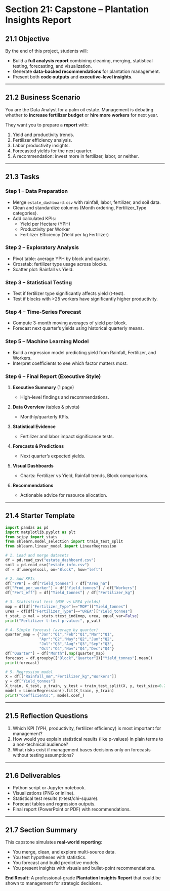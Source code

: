# Section 21: Capstone – Plantation Insights Report

## 21.1 Objective
By the end of this project, students will:  
- Build a **full analysis report** combining cleaning, merging, statistical testing, forecasting, and visualization.  
- Generate **data-backed recommendations** for plantation management.  
- Present both **code outputs** and **executive-level insights**.  

---

## 21.2 Business Scenario
You are the Data Analyst for a palm oil estate. Management is debating whether to **increase fertilizer budget** or **hire more workers** for next year.  

They want you to prepare a **report** with:  
1. Yield and productivity trends.  
2. Fertilizer efficiency analysis.  
3. Labor productivity insights.  
4. Forecasted yields for the next quarter.  
5. A recommendation: invest more in fertilizer, labor, or neither.  

---

## 21.3 Tasks

### Step 1 – Data Preparation
- Merge `estate_dashboard.csv` with rainfall, labor, fertilizer, and soil data.  
- Clean and standardize columns (Month ordering, Fertilizer_Type categories).  
- Add calculated KPIs:  
  - Yield per Hectare (YPH)  
  - Productivity per Worker  
  - Fertilizer Efficiency (Yield per kg Fertilizer)  

### Step 2 – Exploratory Analysis
- Pivot table: average YPH by block and quarter.  
- Crosstab: fertilizer type usage across blocks.  
- Scatter plot: Rainfall vs Yield.  

### Step 3 – Statistical Testing
- Test if fertilizer type significantly affects yield (t-test).  
- Test if blocks with >25 workers have significantly higher productivity.  

### Step 4 – Time-Series Forecast
- Compute 3-month moving averages of yield per block.  
- Forecast next quarter’s yields using historical quarterly means.  

### Step 5 – Machine Learning Model
- Build a regression model predicting yield from Rainfall, Fertilizer, and Workers.  
- Interpret coefficients to see which factor matters most.  

### Step 6 – Final Report (Executive Style)
1. **Executive Summary** (1 page)  
   - High-level findings and recommendations.  

2. **Data Overview** (tables & pivots)  
   - Monthly/quarterly KPIs.  

3. **Statistical Evidence**  
   - Fertilizer and labor impact significance tests.  

4. **Forecasts & Predictions**  
   - Next quarter’s expected yields.  

5. **Visual Dashboards**  
   - Charts: Fertilizer vs Yield, Rainfall trends, Block comparisons.  

6. **Recommendations**  
   - Actionable advice for resource allocation.  

---

## 21.4 Starter Template
```python
import pandas as pd
import matplotlib.pyplot as plt
from scipy import stats
from sklearn.model_selection import train_test_split
from sklearn.linear_model import LinearRegression

# 1. Load and merge datasets
df = pd.read_csv("estate_dashboard.csv")
soil = pd.read_csv("estate_info.csv")
df = df.merge(soil, on="Block", how="left")

# 2. Add KPIs
df["YPH"] = df["Yield_tonnes"] / df["Area_ha"]
df["Prod_per_worker"] = df["Yield_tonnes"] / df["Workers"]
df["Fert_eff"] = df["Yield_tonnes"] / df["Fertilizer_kg"]

# 3. Statistical test (MOP vs UREA yields)
mop = df[df["Fertilizer_Type"]=="MOP"]["Yield_tonnes"]
urea = df[df["Fertilizer_Type"]=="UREA"]["Yield_tonnes"]
t_stat, p_val = stats.ttest_ind(mop, urea, equal_var=False)
print("Fertilizer t-test p-value:", p_val)

# 4. Simple forecast (average by quarter)
quarter_map = {"Jan":"Q1","Feb":"Q1","Mar":"Q1",
               "Apr":"Q2","May":"Q2","Jun":"Q2",
               "Jul":"Q3","Aug":"Q3","Sep":"Q3",
               "Oct":"Q4","Nov":"Q4","Dec":"Q4"}
df["Quarter"] = df["Month"].map(quarter_map)
forecast = df.groupby(["Block","Quarter"])["Yield_tonnes"].mean()
print(forecast)

# 5. Regression model
X = df[["Rainfall_mm","Fertilizer_kg","Workers"]]
y = df["Yield_tonnes"]
X_train, X_test, y_train, y_test = train_test_split(X, y, test_size=0.2, random_state=42)
model = LinearRegression().fit(X_train, y_train)
print("Coefficients:", model.coef_)
```  

---

## 21.5 Reflection Questions
1. Which KPI (YPH, productivity, fertilizer efficiency) is most important for management?  
2. How would you explain statistical results (like p-values) in plain terms to a non-technical audience?  
3. What risks exist if management bases decisions only on forecasts without testing assumptions?  

---

## 21.6 Deliverables
- Python script or Jupyter notebook.  
- Visualizations (PNG or inline).  
- Statistical test results (t-test/chi-square).  
- Forecast tables and regression outputs.  
- Final report (PowerPoint or PDF) with recommendations.  

---

## 21.7 Section Summary
This capstone simulates **real-world reporting**:  
- You merge, clean, and explore multi-source data.  
- You test hypotheses with statistics.  
- You forecast and build predictive models.  
- You present insights with visuals and bullet-point recommendations.  

**End Result:** A professional-grade **Plantation Insights Report** that could be shown to management for strategic decisions.  
